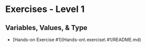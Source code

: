 # Exercises - Level 1
## Variables, Values, & Type

* [Hands-on Exercise #1](Hands-on\ exercise\ #1/README.md)
      